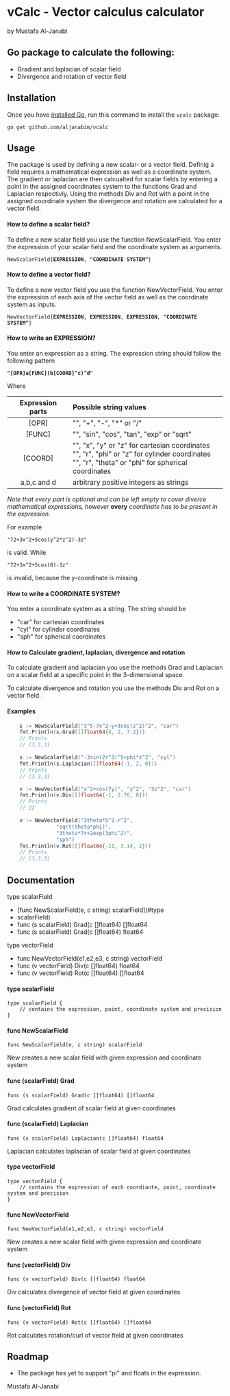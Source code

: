 # vCalc - Vector calculus calculator
by Mustafa Al-Janabi

## Go package to calculate the following:
* Gradient and laplacian of scalar field
* Divergence and rotation of vector field


## Installation
Once you have [installed Go](https://golang.org/doc/install), run this command
to install the `vcalc` package:

    go get github.com/aljanabim/vcalc

## Usage
The package is used by defining a new scalar- or a vector field. Definig a field requires a mathematical expression as well as a coordinate system. The gradient or laplacian are then calcualted for scalar fields by entering a point in the assigned coordinates system to the functions Grad and Laplacian respectivly. Using the methods Div and Rot with a point in the assigned coordinate system the divergence and rotation are calculated for a vector field.

#### How to define a scalar field?
To define a new scalar field you use the function NewScalarField. You enter the expression of your scalar field and the coordinate system as arguments.
<pre><code>NewScalarField{<b>EXPRESSION</b>, <b>"COORDINATE SYSTEM"</b>}</code></pre>
#### How to define a vector field?
To define a new vector field you use the function NewVectorField. You enter the expression of each axis of the vector field as well as the coordinate system as inputs. 
<pre><code>NewVectorField{<b>EXPRESSION</b>, <b>EXPRESSION</b>, <b>EXPRESSION</b>, <b>"COORDINATE SYSTEM"</b>}</code></pre>
#### How to write an __EXPRESSION__?
You enter an expression as a string. The expression string should follow the following pattern
<pre><code><b>"[OPR]a[FUNC](b[COORD]^c)^d"</b></code></pre>
Where

| Expression parts | Possible string values |
| :-------------: | :------ |
| [OPR]     | "", "+", "-", "*" or "/"  |
| [FUNC]     | "", "sin", "cos", "tan", "exp" or "sqrt" |
| [COORD] | "", "x", "y" or "z" for cartesian coordinates<br> "", "r", "phi" or "z" for cylinder coordinates<br> "", "r", "theta" or "phi" for spherical coordinates    |
| a,b,c and d| arbitrary positive integers as strings |

_Note that every part is optional and can be left empty to cover diverce mathematical expressions, however_ __every__ _coordinate has to be present in the expression._

For example 
```
"72+3x^2+5cos(y^2*z^2)-3z"
```
is valid. While 
```
"72+3x^2+5cos(0)-3z"
```
is invalid, because the y-coordinate is missing.

#### How to write a __COORDINATE SYSTEM__?
You enter a coordinate system as a string. The string should be
* "car" for cartesian coordinates
* "cyl" for cylinder coordinates
* "sph" for spherical coordinates

#### How to Calculate gradient, laplacian, divergence and rotation
To calculate gradient and laplacian you use the methods Grad and Laplacian on a scalar field at a specific point in the 3-dimensional space.

To calculate divergence and rotation you use the methods Div and Rot on a vector field.

#### Examples
```go
	s := NewScalarField("3^5-7x^2-y+3cos(z^2)^2", "car")
	fmt.Println(s.Grad([]float64{4, 2, 7.2}))
	// Prints 
	// [3,3,3]
```

```go
	s := NewScalarField("-3sin(2r^3)^5+phi*z^2", "cyl")
	fmt.Println(s.Laplacian([]float64{-1, 2, 0}))
	// Prints 
	// [3,3,3]
```

```go
	v := NewVectorField("x^2+cos(7y)", "y^2", "3z^2", "car")
	fmt.Println(v.Div([]float64{-1, 2.76, 0}))
	// Prints 
	// 22
```

```go
	v := NewVectorField("3theta*5^2-r^2",
			    "sqrt(theta*phi)",
			    "3theta*7r+2exp(3phi^2)",
			    "sph")
	fmt.Println(v.Rot([]float64{-11, 3.14, 2}))
	// Prints 
	// [3,3,3]
```
	


## Documentation

type scalarField
* [func NewScalarField(e, c string) scalarField](#type
* scalarField)
* func (s scalarField) Grad(c []float64) []float64
* func (s scalarField) Grad(c []float64) float64

type vectorField
* func NewVectorField(e1,e2,e3, c string) vectorField
* func (v vectorField) Div(c []float64) float64
* func (v vectorField) Rot(c []float64) []float64

#### type scalarField
	type scalarField {
    	// contains the expression, point, coordinate system and precision
	}

#### func NewScalarField
	func NewScalarField(e, c string) scalarField
New creates a new scalar field with given expression and coordinate system

#### func (scalarField) Grad
	func (s scalarField) Grad(c []float64) []float64
Grad calculates gradient of scalar field at given coordinates

#### func (scalarField) Laplacian
	func (s scalarField) Laplacian(c []float64) float64
Laplacian calculates laplacian of scalar field at given coordinates

#### type vectorField
	type vectorField {
		// contains the expression of each coordiante, point, coordinate system and precision
	}

#### func NewVectorField
	func NewVectorField(e1,e2,e3, c string) vectorField
New creates a new scalar field with given expression and coordinate system

#### func (vectorField) Div
	func (v vectorField) Div(c []float64) float64
Div calculates divergence of vector field at given coordinates

#### func (vectorField) Rot
	func (v vectorField) Rot(c []float64) []float64
Rot calculates rotation/curl of vector field at given coordinates

## Roadmap
* The package has yet to support "pi" and floats in the expression.

Mustafa Al-Janabi
